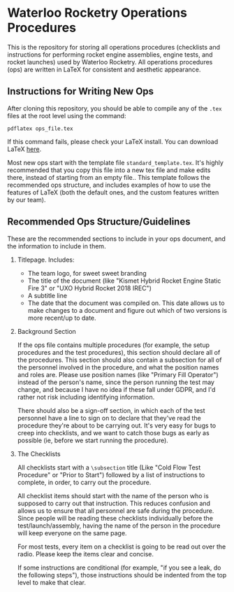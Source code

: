 # Waterloo Rocketry Operations Procedures

This is the repository for storing all operations procedures (checklists and instructions for performing rocket engine assemblies, engine tests, and rocket launches) used by Waterloo Rocketry. All operations procedures (ops) are written in LaTeX for consistent and aesthetic appearance.

## Instructions for Writing New Ops

After cloning this repository, you should be able to compile any of the `.tex` files at the root level using the command:

`pdflatex ops_file.tex`

If this command fails, please check your LaTeX install. You can download LaTeX [here](https://www.latex-project.org/get/).

Most new ops start with the template file `standard_template.tex`. It's highly recommended that you copy this file into a new tex file and make edits there, instead of starting from an empty file.. This template follows the recommended ops structure, and includes examples of how to use the features of LaTeX (both the default ones, and the custom features written by our team).

## Recommended Ops Structure/Guidelines

These are the recommended sections to include in your ops document, and the information to include in them.

1. Titlepage. Includes:
   - The team logo, for sweet sweet branding
   - The title of the document (like "Kismet Hybrid Rocket Engine Static Fire 3" or "UXO Hybrid Rocket 2018 IREC")
   - A subtitle line
   - The date that the document was compiled on. This date allows us to make changes to a document and figure out which of two versions is more recent/up to date.
   
2. Background Section
   
   If the ops file contains multiple procedures (for example, the setup procedures and the test procedures), this section should declare all of the procedures. This section should also contain a subsection for all of the personnel involved in the procedure, and what the position names and roles are. Please use position names (like "Primary Fill Operator") instead of the person's name, since the person running the test may change, and because I have no idea if these fall under GDPR, and I'd rather not risk including identifying information.
   
   There should also be a sign-off section, in which each of the test personnel have a line to sign on to declare that they've read the procedure they're about to be carrying out. It's very easy for bugs to creep into checklists, and we want to catch those bugs as early as possible (ie, before we start running the procedure).
   
3. The Checklists

   All checklists start with a `\subsection` title (Like "Cold Flow Test Procedure" or "Prior to Start") followed by a list of instructions to complete, in order, to carry out the procedure.
   
   All checklist items should start with the name of the person who is supposed to carry out that instruction. This reduces confusion and allows us to ensure that all personnel are safe during the procedure. Since people will be reading these checklists individually before the test/launch/assembly, having the name of the person in the procedure will keep everyone on the same page.
   
   For most tests, every item on a checklist is going to be read out over the radio. Please keep the items clear and concise.
   
   If some instructions are conditional (for example, "if you see a leak, do the following steps"), those instructions should be indented from the top level to make that clear.
